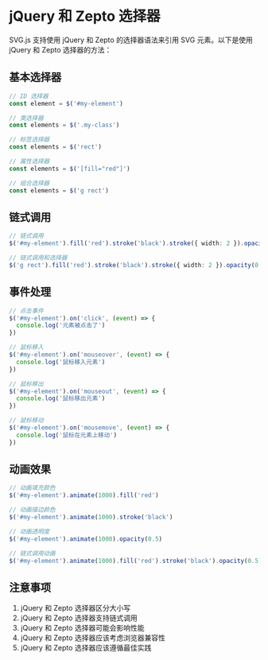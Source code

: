 # jQuery 和 Zepto 选择器

SVG.js 支持使用 jQuery 和 Zepto 的选择器语法来引用 SVG 元素。以下是使用 jQuery 和 Zepto 选择器的方法：

## 基本选择器

```ts
// ID 选择器
const element = $('#my-element')

// 类选择器
const elements = $('.my-class')

// 标签选择器
const elements = $('rect')

// 属性选择器
const elements = $('[fill="red"]')

// 组合选择器
const elements = $('g rect')
```

## 链式调用

```ts
// 链式调用
$('#my-element').fill('red').stroke('black').stroke({ width: 2 }).opacity(0.5)

// 链式调用和选择器
$('g rect').fill('red').stroke('black').stroke({ width: 2 }).opacity(0.5)
```

## 事件处理

```ts
// 点击事件
$('#my-element').on('click', (event) => {
  console.log('元素被点击了')
})

// 鼠标移入
$('#my-element').on('mouseover', (event) => {
  console.log('鼠标移入元素')
})

// 鼠标移出
$('#my-element').on('mouseout', (event) => {
  console.log('鼠标移出元素')
})

// 鼠标移动
$('#my-element').on('mousemove', (event) => {
  console.log('鼠标在元素上移动')
})
```

## 动画效果

```ts
// 动画填充颜色
$('#my-element').animate(1000).fill('red')

// 动画描边颜色
$('#my-element').animate(1000).stroke('black')

// 动画透明度
$('#my-element').animate(1000).opacity(0.5)

// 链式调用动画
$('#my-element').animate(1000).fill('red').stroke('black').opacity(0.5)
```

## 注意事项

1. jQuery 和 Zepto 选择器区分大小写
2. jQuery 和 Zepto 选择器支持链式调用
3. jQuery 和 Zepto 选择器可能会影响性能
4. jQuery 和 Zepto 选择器应该考虑浏览器兼容性
5. jQuery 和 Zepto 选择器应该遵循最佳实践
